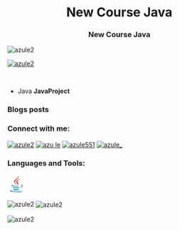 <h1 align="center">New Course Java</h1>
<h3 align="center">New Course Java</h3>

<p align="left"> <img src="https://komarev.com/ghpvc/?username=azule2&label=Profile%20views&color=0e75b6&style=flat" alt="azule2" /> </p>

<p align="left"> <a href="https://github.com/ryo-ma/github-profile-trophy"><img src="https://github-profile-trophy.vercel.app/?username=azule2" alt="azule2" /></a> </p>

<p align="left"> <a href="https://twitter.com/" target="blank"><img src="https://img.shields.io/twitter/follow/?logo=twitter&style=for-the-badge" alt="" /></a> </p>

- Java **JavaProject**

### Blogs posts
<!-- BLOG-POST-LIST:START -->
<!-- BLOG-POST-LIST:END -->

<h3 align="left">Connect with me:</h3>
<p align="left">
<a href="https://dev.to/azule2" target="blank"><img align="center" src="https://raw.githubusercontent.com/rahuldkjain/github-profile-readme-generator/master/src/images/icons/Social/devto.svg" alt="azule2" height="30" width="40" /></a>
<a href="https://fb.com/azu le" target="blank"><img align="center" src="https://raw.githubusercontent.com/rahuldkjain/github-profile-readme-generator/master/src/images/icons/Social/facebook.svg" alt="azu le" height="30" width="40" /></a>
<a href="https://instagram.com/azule551" target="blank"><img align="center" src="https://raw.githubusercontent.com/rahuldkjain/github-profile-readme-generator/master/src/images/icons/Social/instagram.svg" alt="azule551" height="30" width="40" /></a>
<a href="https://www.youtube.com/c/azule_" target="blank"><img align="center" src="https://raw.githubusercontent.com/rahuldkjain/github-profile-readme-generator/master/src/images/icons/Social/youtube.svg" alt="azule_" height="30" width="40" /></a>
</p>

<h3 align="left">Languages and Tools:</h3>
<p align="left"> <a href="https://www.java.com" target="_blank" rel="noreferrer"> <img src="https://raw.githubusercontent.com/devicons/devicon/master/icons/java/java-original.svg" alt="java" width="40" height="40"/> </a> </p>

<p><img align="left" src="https://github-readme-stats.vercel.app/api/top-langs?username=azule2&show_icons=true&locale=en&layout=compact" alt="azule2" /></p>

<p>&nbsp;<img align="center" src="https://github-readme-stats.vercel.app/api?username=azule2&show_icons=true&locale=en" alt="azule2" /></p>

<p><img align="center" src="https://github-readme-streak-stats.herokuapp.com/?user=azule2&" alt="azule2" /></p>
